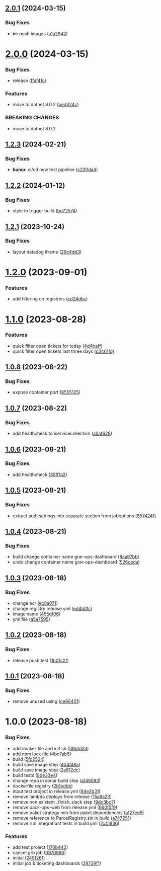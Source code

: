 ## [2.0.1](https://github.com/Informatievlaanderen/basisregisters-ops/compare/v2.0.0...v2.0.1) (2024-03-15)


### Bug Fixes

* **ci:**  push images ([a1a2942](https://github.com/Informatievlaanderen/basisregisters-ops/commit/a1a294239486657f1f72ad572a184b161d950ac3))

# [2.0.0](https://github.com/Informatievlaanderen/basisregisters-ops/compare/v1.2.3...v2.0.0) (2024-03-15)


### Bug Fixes

* release ([ffaf41c](https://github.com/Informatievlaanderen/basisregisters-ops/commit/ffaf41c325d05db67cc6df5fb6c5f7ca96a8316d))


### Features

* move to dotnet 8.0.2 ([bed324c](https://github.com/Informatievlaanderen/basisregisters-ops/commit/bed324c477ffe97dfcef99507aea5904d076e003))


### BREAKING CHANGES

* move to dotnet 8.0.2

## [1.2.3](https://github.com/Informatievlaanderen/basisregisters-ops/compare/v1.2.2...v1.2.3) (2024-02-21)


### Bug Fixes

* **bump:** ci/cd new test pipeline ([c230da4](https://github.com/Informatievlaanderen/basisregisters-ops/commit/c230da46c0f99fa90b8810ef6acfb5603ac0ae26))

## [1.2.2](https://github.com/Informatievlaanderen/basisregisters-ops/compare/v1.2.1...v1.2.2) (2024-01-12)


### Bug Fixes

* style to trigger build ([bd72574](https://github.com/Informatievlaanderen/basisregisters-ops/commit/bd72574df5c1f5b219d1e8fa479c00fd5ab42334))

## [1.2.1](https://github.com/Informatievlaanderen/basisregisters-ops/compare/v1.2.0...v1.2.1) (2023-10-24)


### Bug Fixes

* layout datadog iframe ([29c4dd3](https://github.com/Informatievlaanderen/basisregisters-ops/commit/29c4dd378beb25e621069bb15cb8475ef0e9c5ea))

# [1.2.0](https://github.com/Informatievlaanderen/basisregisters-ops/compare/v1.1.0...v1.2.0) (2023-09-01)


### Features

* add filtering on registries ([cd24dbc](https://github.com/Informatievlaanderen/basisregisters-ops/commit/cd24dbcfab4aa939040d3d63bade4f807759da98))

# [1.1.0](https://github.com/Informatievlaanderen/basisregisters-ops/compare/v1.0.8...v1.1.0) (2023-08-28)


### Features

* quick filter open tickets for today ([4d4baff](https://github.com/Informatievlaanderen/basisregisters-ops/commit/4d4baff3c5fd8355b5862680d803625f3f57d7aa))
* quick filter open tickets last three days ([c3461fd](https://github.com/Informatievlaanderen/basisregisters-ops/commit/c3461fdf656f740355fa7f177299ea616d1dd954))

## [1.0.8](https://github.com/Informatievlaanderen/basisregisters-ops/compare/v1.0.7...v1.0.8) (2023-08-22)


### Bug Fixes

* expose container port ([8555125](https://github.com/Informatievlaanderen/basisregisters-ops/commit/8555125f4977647f031f7ca36876ba45c7ffc1d8))

## [1.0.7](https://github.com/Informatievlaanderen/basisregisters-ops/compare/v1.0.6...v1.0.7) (2023-08-22)


### Bug Fixes

* add healthcheck to iservicecollection ([a0af628](https://github.com/Informatievlaanderen/basisregisters-ops/commit/a0af6288526fcb4fd26da1edf429a881584c661c))

## [1.0.6](https://github.com/Informatievlaanderen/basisregisters-ops/compare/v1.0.5...v1.0.6) (2023-08-21)


### Bug Fixes

* add healthcheck ([35ff1a2](https://github.com/Informatievlaanderen/basisregisters-ops/commit/35ff1a23e8a8ca25563664f661b0d90c0ab740b7))

## [1.0.5](https://github.com/Informatievlaanderen/basisregisters-ops/compare/v1.0.4...v1.0.5) (2023-08-21)


### Bug Fixes

* extract auth settings into separate section from joboptions ([857424f](https://github.com/Informatievlaanderen/basisregisters-ops/commit/857424faaa158b5ca9e8c88b7b3a3e0c0f83bb3a))

## [1.0.4](https://github.com/Informatievlaanderen/basisregisters-ops/compare/v1.0.3...v1.0.4) (2023-08-21)


### Bug Fixes

* build change container name grar-ops-dashboard ([8aa97bb](https://github.com/Informatievlaanderen/basisregisters-ops/commit/8aa97bbcbdf5ba4c34c6f589a4fee35b084f0086))
* undo change container name grar-ops-dashboard ([526ceda](https://github.com/Informatievlaanderen/basisregisters-ops/commit/526cedaad8148a48f1bc3c2127e2f7bec33f99f8))

## [1.0.3](https://github.com/Informatievlaanderen/basisregisters-ops/compare/v1.0.2...v1.0.3) (2023-08-18)


### Bug Fixes

* change ecr ([ec8a071](https://github.com/Informatievlaanderen/basisregisters-ops/commit/ec8a07164ed6241d2fa22069b33040a89bd4f2f1))
* change registry release.yml ([ed450fc](https://github.com/Informatievlaanderen/basisregisters-ops/commit/ed450fcec34c476947a9bac5cf08eb6b9a9c4121))
* image name ([455df06](https://github.com/Informatievlaanderen/basisregisters-ops/commit/455df06038902c74665a5b60e8f5aefa6605154e))
* yml file ([a5a7595](https://github.com/Informatievlaanderen/basisregisters-ops/commit/a5a759554e610d8b9145f62d4464fe56ac723235))

## [1.0.2](https://github.com/Informatievlaanderen/basisregisters-ops/compare/v1.0.1...v1.0.2) (2023-08-18)


### Bug Fixes

* release push test ([1b01c2f](https://github.com/Informatievlaanderen/basisregisters-ops/commit/1b01c2ff3006e2751d8343a888a122fa301b8c76))

## [1.0.1](https://github.com/Informatievlaanderen/basisregisters-ops/compare/v1.0.0...v1.0.1) (2023-08-18)


### Bug Fixes

* remove unused using ([ce66401](https://github.com/Informatievlaanderen/basisregisters-ops/commit/ce66401a4b8a554271d1e15e4adbdb1434663db9))

# 1.0.0 (2023-08-18)


### Bug Fixes

* add docker file and init sh ([39b1d2d](https://github.com/Informatievlaanderen/basisregisters-ops/commit/39b1d2db71bda831ade268267a39a53d1c057727))
* add npm lock file ([4bc7ab6](https://github.com/Informatievlaanderen/basisregisters-ops/commit/4bc7ab646a221202a834c64c52711d8fa8396bea))
* build ([5fc2524](https://github.com/Informatievlaanderen/basisregisters-ops/commit/5fc252419d7e05556a2337e95ed68670de49039f))
* build save image step ([404f48a](https://github.com/Informatievlaanderen/basisregisters-ops/commit/404f48a20ed98b9f1ba5c24899c95247d1ad2356))
* build save image step ([2a812dc](https://github.com/Informatievlaanderen/basisregisters-ops/commit/2a812dcfcf3a60863e848aa245c7eeb00687355f))
* build tests ([8de33e4](https://github.com/Informatievlaanderen/basisregisters-ops/commit/8de33e43a37cf96c9cd089e5c808f3fb915e8fba))
* change repo in sonar build step ([a146583](https://github.com/Informatievlaanderen/basisregisters-ops/commit/a146583d363af7cb3cb3d0361f2de21a37f68ae3))
* dockerfile registry ([2b1edbb](https://github.com/Informatievlaanderen/basisregisters-ops/commit/2b1edbbdafcbffc68b7f92c1c3fcd5bb23942eec))
* input test project in release.yml ([84e2b31](https://github.com/Informatievlaanderen/basisregisters-ops/commit/84e2b31157a7d4670d89dcd07e71c2a439e78ab6))
* remove lambda deploys from release ([15a8a23](https://github.com/Informatievlaanderen/basisregisters-ops/commit/15a8a23acdb8a9fafdcaaccb855b1205fc7c3ec2))
* remove non existent _finish_slack step ([9dc3bc7](https://github.com/Informatievlaanderen/basisregisters-ops/commit/9dc3bc71b7bca3857e13a79dc8a9dc65d0c0c1b5))
* remove pack-ops-web from release.yml ([660f5f9](https://github.com/Informatievlaanderen/basisregisters-ops/commit/660f5f9ec11235ae32f7fc15eea7420c7bff4e49))
* remove paket strategy min from paket.dependencies ([a127ed6](https://github.com/Informatievlaanderen/basisregisters-ops/commit/a127ed6b2c5eeee3a0002cd331d9b587900b0cfb))
* remove reference to ParcelRegistry.sln in build ([a747251](https://github.com/Informatievlaanderen/basisregisters-ops/commit/a747251dc41fb15992759571afeaae31acd2734c))
* remove run integrationt tests in build.yml ([7c41836](https://github.com/Informatievlaanderen/basisregisters-ops/commit/7c418362c1a9214f2d0869bb15d2d513e0c935a2))


### Features

* add test project ([170b443](https://github.com/Informatievlaanderen/basisregisters-ops/commit/170b443c2d426aeb7bdefa6b8d2d0d4689f9f5e3))
* cancel grb job ([0970990](https://github.com/Informatievlaanderen/basisregisters-ops/commit/0970990fa759fd9fb8658ab60b5d63edea39bf3a))
* initial ([249f26f](https://github.com/Informatievlaanderen/basisregisters-ops/commit/249f26f3d8c769873d4112f8755c36deb47cdd4c))
* initial job & ticketing dashboards ([29729f1](https://github.com/Informatievlaanderen/basisregisters-ops/commit/29729f1ad4010e75d56bd78867de335e9ac7c665))
